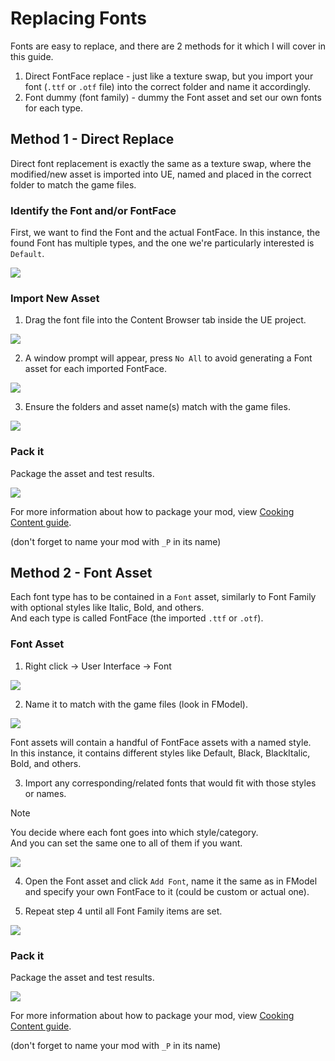 # Replacing Fonts
Fonts are easy to replace, and there are 2 methods for it which I will cover in this guide.

1. Direct FontFace replace - just like a texture swap, but you import your font (`.ttf` or `.otf` file) into the correct folder and name it accordingly.
2. Font dummy (font family) - dummy the Font asset and set our own fonts for each type.

## Method 1 - Direct Replace
Direct font replacement is exactly the same as a texture swap, where the modified/new asset is imported into UE, named and placed in the correct folder to match the game files.

### Identify the Font and/or FontFace
First, we want to find the Font and the actual FontFace.
In this instance, the found Font has multiple types, and the one we're particularly interested is `Default`.

![](/Media/FontReplace/1.png)

### Import New Asset
1. Drag the font file into the Content Browser tab inside the UE project.

![](/Media/FontReplace/2.png)

2. A window prompt will appear, press `No All` to avoid generating a Font asset for each imported FontFace.

![](/Media/FontReplace/3.png)

3. Ensure the folders and asset name(s) match with the game files.

![](/Media/FontReplace/4.png)

### Pack it
Package the asset and test results.

![](/Media/FontReplace/5.png)

For more information about how to package your mod, view [Cooking Content guide](/IntermediateModding/CookingContent.md).<br>

(don't forget to name your mod with `_P` in its name)

## Method 2 - Font Asset
Each font type has to be contained in a `Font` asset, similarly to Font Family with optional styles like Italic, Bold, and others. <br>And each type is called FontFace (the imported `.ttf` or `.otf`).

### Font Asset
1. Right click -> User Interface -> Font

![](/Media/FontReplace/6.png)

2. Name it to match with the game files (look in FModel).

![](/Media/FontReplace/7.png)

Font assets will contain a handful of FontFace assets with a named style.<br>
In this instance, it contains different styles like Default, Black, BlackItalic, Bold, and others.

3. Import any corresponding/related fonts that would fit with those styles or names.

> [!NOTE]  
> You decide where each font goes into which style/category.<br>
> And you can set the same one to all of them if you want.

![](/Media/FontReplace/8.png)

4. Open the Font asset and click `Add Font`, name it the same as in FModel and specify your own FontFace to it (could be custom or actual one).

5. Repeat step 4 until all Font Family items are set.

![](/Media/FontReplace/9.png)

### Pack it
Package the asset and test results.

![](/Media/FontReplace/10.png)

For more information about how to package your mod, view [Cooking Content guide](/IntermediateModding/CookingContent.md).<br>

(don't forget to name your mod with `_P` in its name)